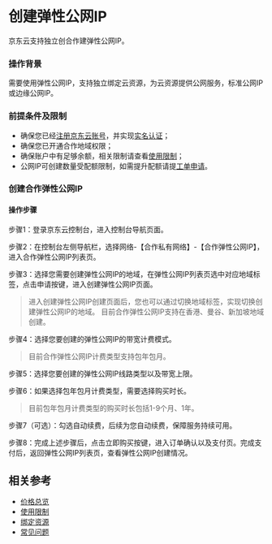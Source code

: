 # 创建弹性公网IP

京东云支持独立创合作建弹性公网IP。


### 操作背景

需要使用弹性公网IP，支持独立绑定云资源，为云资源提供公网服务，标准公网IP或边缘公网IP。

### 前提条件及限制

- 确保您已经[注册京东云账号](https://user.jdcloud.com/register?returnUrl=https%3A%2F%2Fwww.jdcloud.com%2F)，并实现[实名认证](https://docs.jdcloud.com/cn/real-name-verification/introduction)；
- 确保您已开通合作地域权限；
- 确保账户中有足够余额，相关限制请查看[使用限制](../Introduction/restrictions.md)；
- 公网IP可创建数量受配额限制，如需提升配额请提[工单申请](https://ticket.jdcloud.com/applyorder/submit)。


### 创建合作弹性公网IP

<div id="user-content-1"></div>

#### 操作步骤

步骤1：登录京东云控制台，进入控制台导航页面。

步骤2：在控制台左侧导航栏，选择网络-【合作私有网络】-【合作弹性公网IP】，进入合作弹性公网IP列表页。

步骤3：选择您需要创建弹性公网IP的地域，在弹性公网IP列表页选中对应地域标签，点击申请按键，进入创建弹性公网IP页面。
	
> 进入创建弹性公网IP创建页面后，您也可以通过切换地域标签，实现切换创建弹性公网IP的地域。
> 目前合作弹性公网IP支持在香港、曼谷、新加坡地域创建。

步骤4：选择您要创建的弹性公网IP的带宽计费模式。

> 目前合作弹性公网IP计费类型支持包年包月。

步骤5：选择您要创建的弹性公网IP线路类型以及带宽上限。

步骤6：如果选择包年包月计费类型，需要选择购买时长。

> 目前包年包月计费类型的购买时长包括1-9个月、1年。

步骤7（可选）：勾选自动续费，后续为您自动续费，保障服务持续可用。

步骤8：完成上述步骤后，点击立即购买按键，进入订单确认以及支付页。完成支付后，返回弹性公网IP列表页，查看弹性公网IP创建情况。


## 相关参考

- [价格总览](../pricing/price-overview.md)
- [使用限制](../pricing/restrictions.md)
- [绑定资源](../pricing/associate-elastic-ip.md)
- [常见问题](../FAQ/faq.md)
